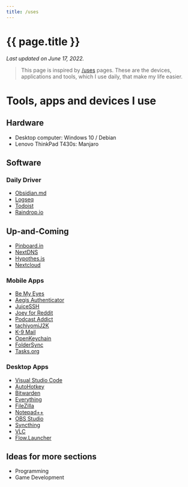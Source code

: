 ```yaml
---
title: /uses
---
```

# {{ page.title }}
*Last updated on June 17, 2022.*

>This page is inspired by [/uses](https://uses.tech/) pages. These are the devices, applications and tools, which I use daily, that make my life easier.

# Tools, apps and devices I use

## Hardware
- Desktop computer: Windows 10 / Debian
- Lenovo ThinkPad T430s: Manjaro

## Software
### Daily Driver
- [Obsidian.md](https://obsidian.md/)
- [Logseq](https://logseq.com/)
- [Todoist](https://todoist.com/)
- [Raindrop.io](https://raindrop.io/)

## Up-and-Coming
- [Pinboard.in](https://pinboard.in/)
- [NextDNS](https://nextdns.io/)
- [Hypothes.is](https://web.hypothes.is/)
- [Nextcloud](https://nextcloud.com/)

### Mobile Apps
- [Be My Eyes](https://www.bemyeyes.com/)
- [Aegis Authenticator](https://getaegis.app/)
- [JuiceSSH](https://juicessh.com/)
- [Joey for Reddit](https://play.google.com/store/apps/details?id=o.o.joey&hl=en_US&gl=US)
- [Podcast Addict ](https://podcastaddict.com/)
- [tachiyomiJ2K](https://github.com/Jays2Kings/tachiyomiJ2K)
- [K-9 Mail](https://k9mail.app/)
- [OpenKeychain](https://www.openkeychain.org/)
- [FolderSync](https://www.tacit.dk/foldersync)
- [Tasks.org](https://tasks.org/)

### Desktop Apps
- [Visual Studio Code](https://github.com/microsoft/vscode)
- [AutoHotkey](https://www.autohotkey.com/)
- [Bitwarden](https://bitwarden.com/)
- [Everything](https://www.voidtools.com/support/everything/)
- [FileZilla](https://filezilla-project.org/)
- [Notepad++](https://notepad-plus-plus.org/)
- [OBS Studio](https://obsproject.com/)
- [Syncthing](https://syncthing.net/downloads/)
- [VLC](https://www.videolan.org/vlc/)
- [Flow.Launcher](https://github.com/Flow-Launcher/Flow.Launcher)

## Ideas for more sections

- Programming
- Game Development